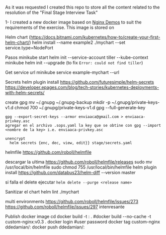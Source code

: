As it was requested I created this repo to store all the content related to the resolution of the "Final Stage Interview Task"

1- I created a new docker image based on [Nginx Demos](https://hub.docker.com/r/nginxdemos/hello) to suit the requirements of the exercise. This image is stored on














Helm chart (https://docs.bitnami.com/kubernetes/how-to/create-your-first-helm-chart/)
  helm install --name example2 ./mychart --set service.type=NodePort



Pasos
  minikube start
  helm init --service-account tiller --kube-context minikube
  helm init --upgrade (to fix `Error: could not find tiller`)


Get service url
  minikube service example-mychart --url

Secrets
  helm plugin install https://github.com/futuresimple/helm-secrets
  https://developer.epages.com/blog/tech-stories/kubernetes-deployments-with-helm-secrets/

  create gpg
    mv ~/.gnupg ~/.gnupg-backup
    mkdir -p ~/.gnupg/private-keys-v1.d
    chmod 700 ~/.gnupg/private-keys-v1.d
    gpg --full-generate-key

    gpg --export-secret-keys --armor enviaaca@gmail.com > enviaaca-privkey.asc
    agregar en el archivo .sops.yaml la key que se obtine con gpg --import <nombre de la key> i.e. enviaaca-privkey.asc

    unencrypt
      helm secrets {enc, dec, view, edit}} stage/secrets.yaml

helmfile
  https://github.com/roboll/helmfile

  descargar la ultima https://github.com/roboll/helmfile/releases
  sudo mv <archivo descargado> /usr/local/bin/helmfile
  sudo chmod 755 /usr/local/bin/helmfile
  helm plugin install https://github.com/databus23/helm-diff --version master

  si falla el delete ejecutar `helm delete --purge <release name>`

Sanitizar el chart
  helm lint ./mychart


multi environments
  https://github.com/roboll/helmfile/issues/273
  https://github.com/roboll/helmfile/issues/297 intenresante

Publish docker image
  cd <into docker image dir>
  docker build -t <Image>:<version> . #docker build --no-cache -t custom-nginx:v0.3 .
  docker login #user password
  docker tag custom-nginx ddedamian/<Image>:<version>
  docker push ddedamian/<Image>:<version>
